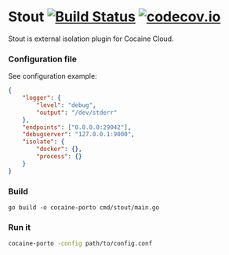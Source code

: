 # Stout  [![Build Status](https://travis-ci.org/noxiouz/stout.svg?branch=master)](https://travis-ci.org/noxiouz/stout) [![codecov.io](https://codecov.io/github/noxiouz/stout/coverage.svg?branch=master)](https://codecov.io/github/noxiouz/stout?branch=master)

Stout is external isolation plugin for Cocaine Cloud.

### Configuration file

See configuration example:

```json
{
    "logger": {
        "level": "debug",
        "output": "/dev/stderr"
    },
    "endpoints": ["0.0.0.0:29042"],
    "debugserver": "127.0.0.1:9000",
    "isolate": {
        "docker": {},
        "process": {}
    }
}
```

### Build

```
go build -o cocaine-porto cmd/stout/main.go
```

### Run it

```bash
cocaine-porto -config path/to/config.conf
```
